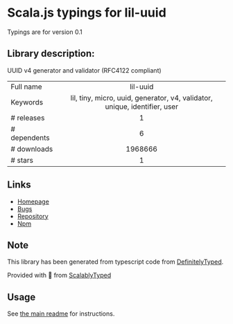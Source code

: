 
# Scala.js typings for lil-uuid

Typings are for version 0.1

## Library description:
UUID v4 generator and validator (RFC4122 compliant)

|                    |                 |
| ------------------ | :-------------: |
| Full name          | lil-uuid |
| Keywords           | lil, tiny, micro, uuid, generator, v4, validator, unique, identifier, user |
| # releases         | 1 |
| # dependents       | 6 |
| # downloads        | 1968666 |
| # stars            | 1 |

## Links
- [Homepage](https://github.com/lil-js/uuid)
- [Bugs](https://github.com/lil-js/uuid/issues)
- [Repository](https://github.com/lil-js/uuid)
- [Npm](https://www.npmjs.com/package/lil-uuid)
    


## Note
This library has been generated from typescript code from [DefinitelyTyped](https://definitelytyped.org).

Provided with :purple_heart: from [ScalablyTyped](https://github.com/oyvindberg/ScalablyTyped)

## Usage
See [the main readme](../../readme.md) for instructions.


